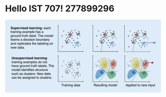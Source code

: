# Hello IST 707! 277899296 



![Supervised and Unsupervised Learning](/Supervised_and_unsupervised_machine_learning.webp)

